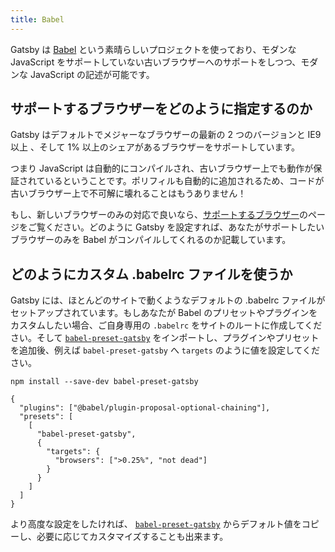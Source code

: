 ```yaml
---
title: Babel
---
```


Gatsby は [Babel](https://babeljs.io/) という素晴らしいプロジェクトを使っており、モダンな JavaScript をサポートしていない古いブラウザーへのサポートをしつつ、モダンな JavaScript の記述が可能です。

## サポートするブラウザーをどのように指定するのか

Gatsby はデフォルトでメジャーなブラウザーの最新の 2 つのバージョンと IE9 以上 、そして 1% 以上のシェアがあるブラウザーをサポートしています。

つまり JavaScript は自動的にコンパイルされ、古いブラウザー上でも動作が保証されているということです。ポリフィルも自動的に追加されるため、コードが古いブラウザー上で不可解に壊れることはもうありません！

もし、新しいブラウザーのみの対応で良いなら、[サポートするブラウザー](/docs/browser-support/)のページをご覧ください。どのように Gatsby を設定すれば、あなたがサポートしたいブラウザーのみを Babel がコンパイルしてくれるのか記載しています。

## どのようにカスタム .babelrc ファイルを使うか

Gatsby には、ほとんどのサイトで動くようなデフォルトの .babelrc ファイルがセットアップされています。もしあなたが Babel のプリセットやプラグインをカスタムしたい場合、ご自身専用の `.babelrc` をサイトのルートに作成してください。そして [`babel-preset-gatsby`](https://github.com/gatsbyjs/gatsby/tree/master/packages/babel-preset-gatsby) をインポートし、プラグインやプリセットを追加後、例えば `babel-preset-gatsby` へ `targets` のように値を設定してください。

```shell
npm install --save-dev babel-preset-gatsby
```

<!-- prettier-ignore-start -->
```json:title=.babelrc
{
  "plugins": ["@babel/plugin-proposal-optional-chaining"],
  "presets": [
    [
      "babel-preset-gatsby",
      {
        "targets": {
          "browsers": [">0.25%", "not dead"]
        }
      }
    ]
  ]
}
```
<!-- prettier-ignore-end -->

より高度な設定をしたければ、 [`babel-preset-gatsby`](https://github.com/gatsbyjs/gatsby/tree/master/packages/babel-preset-gatsby) からデフォルト値をコピーし、必要に応じてカスタマイズすることも出来ます。
